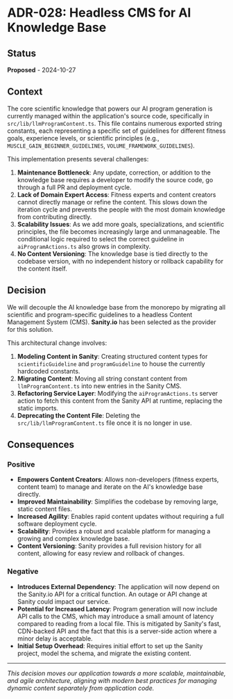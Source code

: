 # ADR-028: Headless CMS for AI Knowledge Base

## Status

**Proposed** - 2024-10-27

## Context

The core scientific knowledge that powers our AI program generation is currently managed within the application's source code, specifically in `src/lib/llmProgramContent.ts`. This file contains numerous exported string constants, each representing a specific set of guidelines for different fitness goals, experience levels, or scientific principles (e.g., `MUSCLE_GAIN_BEGINNER_GUIDELINES`, `VOLUME_FRAMEWORK_GUIDELINES`).

This implementation presents several challenges:
1.  **Maintenance Bottleneck**: Any update, correction, or addition to the knowledge base requires a developer to modify the source code, go through a full PR and deployment cycle.
2.  **Lack of Domain Expert Access**: Fitness experts and content creators cannot directly manage or refine the content. This slows down the iteration cycle and prevents the people with the most domain knowledge from contributing directly.
3.  **Scalability Issues**: As we add more goals, specializations, and scientific principles, the file becomes increasingly large and unmanageable. The conditional logic required to select the correct guideline in `aiProgramActions.ts` also grows in complexity.
4.  **No Content Versioning**: The knowledge base is tied directly to the codebase version, with no independent history or rollback capability for the content itself.

## Decision

We will decouple the AI knowledge base from the monorepo by migrating all scientific and program-specific guidelines to a headless Content Management System (CMS). **Sanity.io** has been selected as the provider for this solution.

This architectural change involves:
1.  **Modeling Content in Sanity**: Creating structured content types for `scientificGuideline` and `programGuideline` to house the currently hardcoded constants.
2.  **Migrating Content**: Moving all string constant content from `llmProgramContent.ts` into new entries in the Sanity CMS.
3.  **Refactoring Service Layer**: Modifying the `aiProgramActions.ts` server action to fetch this content from the Sanity API at runtime, replacing the static imports.
4.  **Deprecating the Content File**: Deleting the `src/lib/llmProgramContent.ts` file once it is no longer in use.

## Consequences

### Positive
-   **Empowers Content Creators**: Allows non-developers (fitness experts, content team) to manage and iterate on the AI's knowledge base directly.
-   **Improved Maintainability**: Simplifies the codebase by removing large, static content files.
-   **Increased Agility**: Enables rapid content updates without requiring a full software deployment cycle.
-   **Scalability**: Provides a robust and scalable platform for managing a growing and complex knowledge base.
-   **Content Versioning**: Sanity provides a full revision history for all content, allowing for easy review and rollback of changes.

### Negative
-   **Introduces External Dependency**: The application will now depend on the Sanity.io API for a critical function. An outage or API change at Sanity could impact our service.
-   **Potential for Increased Latency**: Program generation will now include API calls to the CMS, which may introduce a small amount of latency compared to reading from a local file. This is mitigated by Sanity's fast, CDN-backed API and the fact that this is a server-side action where a minor delay is acceptable.
-   **Initial Setup Overhead**: Requires initial effort to set up the Sanity project, model the schema, and migrate the existing content.

---
*This decision moves our application towards a more scalable, maintainable, and agile architecture, aligning with modern best practices for managing dynamic content separately from application code.*

